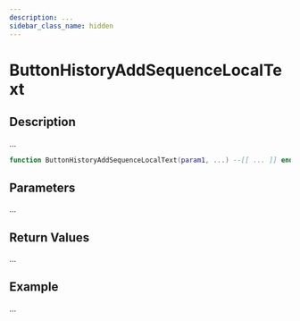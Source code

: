 ```yaml
---
description: ...
sidebar_class_name: hidden
---
```


# ButtonHistoryAddSequenceLocalText

## Description

...

```lua
function ButtonHistoryAddSequenceLocalText(param1, ...) --[[ ... ]] end
```

## Parameters

...

## Return Values

...

## Example

...

